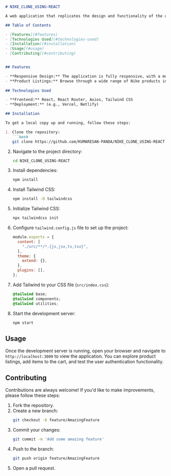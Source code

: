 

```markdown
# NIKE_CLONE_USING-REACT

A web application that replicates the design and functionality of the official Nike website, built using React and styled with Tailwind CSS. This project aims to provide an immersive and responsive shopping experience.

## Table of Contents

- [Features](#features)
- [Technologies Used](#technologies-used)
- [Installation](#installation)
- [Usage](#usage)
- [Contributing](#contributing)


## Features

- **Responsive Design:** The application is fully responsive, with a mobile-first approach using Tailwind CSS.
- **Product Listings:** Browse through a wide range of Nike products including shoes, apparel, and accessories.
  
## Technologies Used

- **Frontend:** React, React Router, Axios, Tailwind CSS
- **Deployment:** (e.g., Vercel, Netlify)

## Installation

To get a local copy up and running, follow these steps:

1. Clone the repository:
   ```bash
   git clone https://github.com/KUMARESAN-PANDA/NIKE_CLONE_USING-REACT.git
   ```

2. Navigate to the project directory:
   ```bash
   cd NIKE_CLONE_USING-REACT
   ```

3. Install dependencies:
   ```bash
   npm install
   ```

4. Install Tailwind CSS:
   ```bash
   npm install -D tailwindcss
   ```

5. Initialize Tailwind CSS:
   ```bash
   npx tailwindcss init
   ```

6. Configure `tailwind.config.js` file to set up the project:
   ```javascript
   module.exports = {
     content: [
       "./src/**/*.{js,jsx,ts,tsx}",
     ],
     theme: {
       extend: {},
     },
     plugins: [],
   };
   ```

7. Add Tailwind to your CSS file (`src/index.css`):
   ```css
   @tailwind base;
   @tailwind components;
   @tailwind utilities;
   ```

8. Start the development server:
   ```bash
   npm start
   ```

## Usage

Once the development server is running, open your browser and navigate to `http://localhost:3000` to view the application. You can explore product listings, add items to the cart, and test the user authentication functionality.

## Contributing

Contributions are always welcome! If you'd like to make improvements, please follow these steps:

1. Fork the repository.
2. Create a new branch:
   ```bash
   git checkout -b feature/AmazingFeature
   ```
3. Commit your changes:
   ```bash
   git commit -m 'Add some amazing feature'
   ```
4. Push to the branch:
   ```bash
   git push origin feature/AmazingFeature
   ```
5. Open a pull request.

